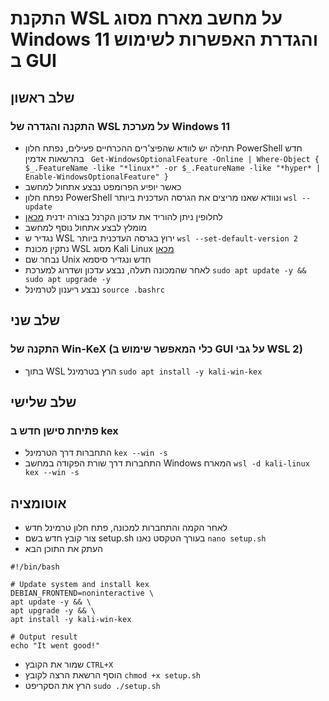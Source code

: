 # התקנת WSL על מחשב מארח מסוג Windows 11 והגדרת האפשרות לשימוש ב GUI  
## שלב ראשון
### התקנה והגדרה של WSL על מערכת Windows 11  
* תחילה יש לוודא שהפיצ'רים ההכרחיים פעילים, נפתח חלון PowerShell חדש בהרשאות אדמין ` Get-WindowsOptionalFeature -Online | Where-Object { $_.FeatureName -like "*linux*" -or $_.FeatureName -like "*hyper* | Enable-WindowsOptionalFeature" }`
* כאשר יופיע הפרומפט נבצע אתחול למחשב
* נפתח חלון PowerShell ונוודא שאנו מריצים את הגרסה העדכנית ביותר `wsl --update`
* לחלופין ניתן להוריד את עדכון הקרנל בצורה ידנית [מכאן](https://learn.microsoft.com/en-us/windows/wsl/install-manual#step-4---download-the-linux-kernel-update-package)
* מומלץ לבצע אתחול נוסף למחשב
* נגדיר ש WSL ירוץ בגרסה העדכנית ביותר `wsl --set-default-version 2`
* נתקין מכונת WSL מסוג Kali Linux [מכאן](https://apps.microsoft.com/store/detail/kali-linux/9PKR34TNCV07)
* נבחר שם Unix חדש ונגדיר סיסמא
* לאחר שהמכונה תעלה, נבצע עדכון ושדרוג למערכת `sudo apt update -y && sudo apt upgrade -y`
* נבצע ריענון לטרמינל `source .bashrc`
## שלב שני
### התקנה של Win-KeX (כלי המאפשר שימוש ב GUI על גבי WSL 2)
* בתוך WSL הרץ בטרמינל `sudo apt install -y kali-win-kex`
## שלב שלישי
### פתיחת סישן חדש ב kex
* התחברות דרך הטרמינל `kex --win -s`
* התחברות דרך שורת הפקודה במחשב Windows המארח `wsl -d kali-linux kex --win -s`
## אוטומציה
- לאחר הקמה והתחברות למכונה, פתח חלון טרמינל חדש
- צור קובץ חדש בשם setup.sh בעורך הטקסט נאנו `nano setup.sh`
- העתק את התוכן הבא
```
#!/bin/bash 

# Update system and install kex
DEBIAN_FRONTEND=noninteractive \
apt update -y && \
apt upgrade -y && \
apt install -y kali-win-kex

# Output result
echo "It went good!"
```
- שמור את הקובץ `CTRL+X`
- הוסף הרשאת הרצה לקובץ `chmod +x setup.sh`
- הרץ את הסקריפט `sudo ./setup.sh`
